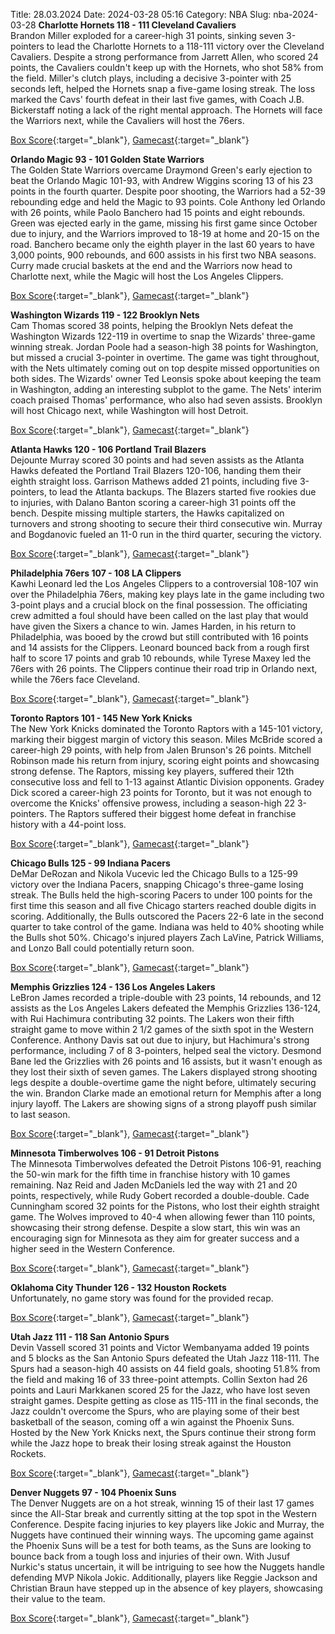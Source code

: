 Title: 28.03.2024
Date: 2024-03-28 05:16
Category: NBA 
Slug: nba-2024-03-28 
**Charlotte Hornets 118 - 111 Cleveland Cavaliers**  
Brandon Miller exploded for a career-high 31 points, sinking seven 3-pointers to lead the Charlotte Hornets to a 118-111 victory over the Cleveland Cavaliers. Despite a strong performance from Jarrett Allen, who scored 24 points, the Cavaliers couldn't keep up with the Hornets, who shot 58% from the field. Miller's clutch plays, including a decisive 3-pointer with 25 seconds left, helped the Hornets snap a five-game losing streak. The loss marked the Cavs' fourth defeat in their last five games, with Coach J.B. Bickerstaff noting a lack of the right mental approach. The Hornets will face the Warriors next, while the Cavaliers will host the 76ers. 

[Box Score](https://www.nba.com/game/cle-vs-cha-0022301048/box-score){:target="_blank"}, [Gamecast](https://www.nba.com/game/cle-vs-cha-0022301048){:target="_blank"}<br>

**Orlando Magic 93 - 101 Golden State Warriors**  
The Golden State Warriors overcame Draymond Green's early ejection to beat the Orlando Magic 101-93, with Andrew Wiggins scoring 13 of his 23 points in the fourth quarter. Despite poor shooting, the Warriors had a 52-39 rebounding edge and held the Magic to 93 points. Cole Anthony led Orlando with 26 points, while Paolo Banchero had 15 points and eight rebounds. Green was ejected early in the game, missing his first game since October due to injury, and the Warriors improved to 18-19 at home and 20-15 on the road. Banchero became only the eighth player in the last 60 years to have 3,000 points, 900 rebounds, and 600 assists in his first two NBA seasons. Curry made crucial baskets at the end and the Warriors now head to Charlotte next, while the Magic will host the Los Angeles Clippers. 

[Box Score](https://www.nba.com/game/gsw-vs-orl-0022301049/box-score){:target="_blank"}, [Gamecast](https://www.nba.com/game/gsw-vs-orl-0022301049){:target="_blank"}<br>

**Washington Wizards 119 - 122 Brooklyn Nets**  
Cam Thomas scored 38 points, helping the Brooklyn Nets defeat the Washington Wizards 122-119 in overtime to snap the Wizards' three-game winning streak. Jordan Poole had a season-high 38 points for Washington, but missed a crucial 3-pointer in overtime. The game was tight throughout, with the Nets ultimately coming out on top despite missed opportunities on both sides. The Wizards' owner Ted Leonsis spoke about keeping the team in Washington, adding an interesting subplot to the game. The Nets' interim coach praised Thomas' performance, who also had seven assists. Brooklyn will host Chicago next, while Washington will host Detroit. 

[Box Score](https://www.nba.com/game/bkn-vs-was-0022301050/box-score){:target="_blank"}, [Gamecast](https://www.nba.com/game/bkn-vs-was-0022301050){:target="_blank"}<br>

**Atlanta Hawks 120 - 106 Portland Trail Blazers**  
Dejounte Murray scored 30 points and had seven assists as the Atlanta Hawks defeated the Portland Trail Blazers 120-106, handing them their eighth straight loss. Garrison Mathews added 21 points, including five 3-pointers, to lead the Atlanta backups. The Blazers started five rookies due to injuries, with Dalano Banton scoring a career-high 31 points off the bench. Despite missing multiple starters, the Hawks capitalized on turnovers and strong shooting to secure their third consecutive win. Murray and Bogdanovic fueled an 11-0 run in the third quarter, securing the victory. 

[Box Score](https://www.nba.com/game/por-vs-atl-0022301051/box-score){:target="_blank"}, [Gamecast](https://www.nba.com/game/por-vs-atl-0022301051){:target="_blank"}<br>

**Philadelphia 76ers 107 - 108 LA Clippers**  
Kawhi Leonard led the Los Angeles Clippers to a controversial 108-107 win over the Philadelphia 76ers, making key plays late in the game including two 3-point plays and a crucial block on the final possession. The officiating crew admitted a foul should have been called on the last play that would have given the Sixers a chance to win. James Harden, in his return to Philadelphia, was booed by the crowd but still contributed with 16 points and 14 assists for the Clippers. Leonard bounced back from a rough first half to score 17 points and grab 10 rebounds, while Tyrese Maxey led the 76ers with 26 points. The Clippers continue their road trip in Orlando next, while the 76ers face Cleveland. 

[Box Score](https://www.nba.com/game/lac-vs-phi-0022301052/box-score){:target="_blank"}, [Gamecast](https://www.nba.com/game/lac-vs-phi-0022301052){:target="_blank"}<br>

**Toronto Raptors 101 - 145 New York Knicks**  
The New York Knicks dominated the Toronto Raptors with a 145-101 victory, marking their biggest margin of victory this season. Miles McBride scored a career-high 29 points, with help from Jalen Brunson's 26 points. Mitchell Robinson made his return from injury, scoring eight points and showcasing strong defense. The Raptors, missing key players, suffered their 12th consecutive loss and fell to 1-13 against Atlantic Division opponents. Gradey Dick scored a career-high 23 points for Toronto, but it was not enough to overcome the Knicks' offensive prowess, including a season-high 22 3-pointers. The Raptors suffered their biggest home defeat in franchise history with a 44-point loss. 

[Box Score](https://www.nba.com/game/nyk-vs-tor-0022301053/box-score){:target="_blank"}, [Gamecast](https://www.nba.com/game/nyk-vs-tor-0022301053){:target="_blank"}<br>

**Chicago Bulls 125 - 99 Indiana Pacers**  
DeMar DeRozan and Nikola Vucevic led the Chicago Bulls to a 125-99 victory over the Indiana Pacers, snapping Chicago's three-game losing streak. The Bulls held the high-scoring Pacers to under 100 points for the first time this season and all five Chicago starters reached double digits in scoring. Additionally, the Bulls outscored the Pacers 22-6 late in the second quarter to take control of the game. Indiana was held to 40% shooting while the Bulls shot 50%. Chicago's injured players Zach LaVine, Patrick Williams, and Lonzo Ball could potentially return soon. 

[Box Score](https://www.nba.com/game/ind-vs-chi-0022301054/box-score){:target="_blank"}, [Gamecast](https://www.nba.com/game/ind-vs-chi-0022301054){:target="_blank"}<br>

**Memphis Grizzlies 124 - 136 Los Angeles Lakers**  
LeBron James recorded a triple-double with 23 points, 14 rebounds, and 12 assists as the Los Angeles Lakers defeated the Memphis Grizzlies 136-124, with Rui Hachimura contributing 32 points. The Lakers won their fifth straight game to move within 2 1/2 games of the sixth spot in the Western Conference. Anthony Davis sat out due to injury, but Hachimura's strong performance, including 7 of 8 3-pointers, helped seal the victory. Desmond Bane led the Grizzlies with 26 points and 16 assists, but it wasn't enough as they lost their sixth of seven games. The Lakers displayed strong shooting legs despite a double-overtime game the night before, ultimately securing the win. Brandon Clarke made an emotional return for Memphis after a long injury layoff. The Lakers are showing signs of a strong playoff push similar to last season. 

[Box Score](https://www.nba.com/game/lal-vs-mem-0022301055/box-score){:target="_blank"}, [Gamecast](https://www.nba.com/game/lal-vs-mem-0022301055){:target="_blank"}<br>

**Minnesota Timberwolves 106 - 91 Detroit Pistons**  
The Minnesota Timberwolves defeated the Detroit Pistons 106-91, reaching the 50-win mark for the fifth time in franchise history with 10 games remaining. Naz Reid and Jaden McDaniels led the way with 21 and 20 points, respectively, while Rudy Gobert recorded a double-double. Cade Cunningham scored 32 points for the Pistons, who lost their eighth straight game. The Wolves improved to 40-4 when allowing fewer than 110 points, showcasing their strong defense. Despite a slow start, this win was an encouraging sign for Minnesota as they aim for greater success and a higher seed in the Western Conference. 

[Box Score](https://www.nba.com/game/det-vs-min-0022301056/box-score){:target="_blank"}, [Gamecast](https://www.nba.com/game/det-vs-min-0022301056){:target="_blank"}<br>

**Oklahoma City Thunder 126 - 132 Houston Rockets**  
Unfortunately, no game story was found for the provided recap. 

[Box Score](https://www.nba.com/game/hou-vs-okc-0022301057/box-score){:target="_blank"}, [Gamecast](https://www.nba.com/game/hou-vs-okc-0022301057){:target="_blank"}<br>

**Utah Jazz 111 - 118 San Antonio Spurs**  
Devin Vassell scored 31 points and Victor Wembanyama added 19 points and 5 blocks as the San Antonio Spurs defeated the Utah Jazz 118-111. The Spurs had a season-high 40 assists on 44 field goals, shooting 51.8% from the field and making 16 of 33 three-point attempts. Collin Sexton had 26 points and Lauri Markkanen scored 25 for the Jazz, who have lost seven straight games. Despite getting as close as 115-111 in the final seconds, the Jazz couldn't overcome the Spurs, who are playing some of their best basketball of the season, coming off a win against the Phoenix Suns. Hosted by the New York Knicks next, the Spurs continue their strong form while the Jazz hope to break their losing streak against the Houston Rockets. 

[Box Score](https://www.nba.com/game/sas-vs-uta-0022301058/box-score){:target="_blank"}, [Gamecast](https://www.nba.com/game/sas-vs-uta-0022301058){:target="_blank"}<br>

**Denver Nuggets 97 - 104 Phoenix Suns**  
The Denver Nuggets are on a hot streak, winning 15 of their last 17 games since the All-Star break and currently sitting at the top spot in the Western Conference. Despite facing injuries to key players like Jokic and Murray, the Nuggets have continued their winning ways. The upcoming game against the Phoenix Suns will be a test for both teams, as the Suns are looking to bounce back from a tough loss and injuries of their own. With Jusuf Nurkic's status uncertain, it will be intriguing to see how the Nuggets handle defending MVP Nikola Jokic. Additionally, players like Reggie Jackson and Christian Braun have stepped up in the absence of key players, showcasing their value to the team. 

[Box Score](https://www.nba.com/game/phx-vs-den-0022301059/box-score){:target="_blank"}, [Gamecast](https://www.nba.com/game/phx-vs-den-0022301059){:target="_blank"}<br>

